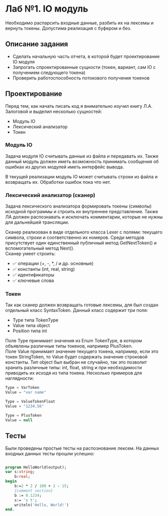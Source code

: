 # Лаб №1. IO модуль
Необходимо распарсить входные данные, разбить их на лексемы и вернуть токены. 
Допустима реализация с буфером и без.

## Описание задания
- Сделать начальную часть отчета, в которой будет проектирование IO модуля
- Запрогать спроектированные сущности (токен, вариант, сам IO с получением следующего токена)
- Проверить работоспособность потокового получения токенов

## Проектирование
Перед тем, как начать писать код я внимательно изучил книгу Л.А. Залоговой и выделил несколько сущностей:
- Модуль IO
- Лексический анализатор
- Токен

### Модуль IO
Задача модуля IO считывать данные из файла и передавать их. Также данный модуль должен иметь возможность принимать сообщения об ошибках из других модулей иметь интерфейс вывода.

В текущей реализации модуль IO может считывать строки из файла и возвращать их.
Обработки ошибок пока что нет.

### Лексический анализатор (сканер)
Задача лексического анализатора формировать токены (символы) исходной программы и строить их внутреннее представление. Также ЛА должен распознавать и исключать комментарии, которые не нужны для дальнейшей трансляции.

Сканер реализован в виде отдельного класса Lexer с полями: текущего символа, строки и соответственно их номеров.
Среди методов присутствует один единственный публичный метод GetNextToken() и вспомогательный метод Next().<br/>
Сканер умеет строить:
- ✅ операции (+, -, *, / и др. основные)
- ✅ константы (int, real, string)
- ✅ идентификаторы
- ✅ ключевые слова

### Токен
Так как сканер должен возвращать готовые лексемы, для был создан отдельный класс SyntaxToken. Данный класс содержит три поля: 
- Type типа TokenType
- Value типа object
- Position типа int

Поле Type принимает значения из Enum TokenType, в котором объявлены различные типы токенов, например PlusToken.<br/>
Поле Value принимает значение текущего токена, например, если это токен StringToken, то Value будет содержать значение строковой константы. Тип object был выбран не случайно, так это позволит хранить различные типы: int, float, string и при необходимости приводить их исходя из типа токена.
Несколько примеров для наглядности:
```cs
Type = VarToken
Value = "var name"

Type = ValueTokenFloat
Value = "1234.56"

Type = PlusToken
Value = null
```

## Тесты
Были проведены простые тесты на распознование лексем.
На данных входных данных тесты прошли успешно:
```pas

program HelloWorld(output);
var s:string;
    b:real;
begin
    b:=2 * 2 / 100 + 1 - 15;
    {comment section}
    b := 0.1234;
    s:= 's t';
    writeln('Hello, World!')
end.
```